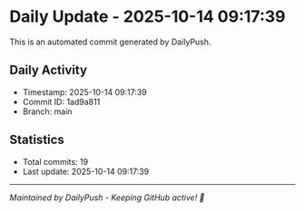 # Daily Update - 2025-10-14 09:17:39

This is an automated commit generated by DailyPush.

## Daily Activity
- Timestamp: 2025-10-14 09:17:39
- Commit ID: 1ad9a811
- Branch: main

## Statistics
- Total commits: 19
- Last update: 2025-10-14 09:17:39

---
*Maintained by DailyPush - Keeping GitHub active! 🚀*
